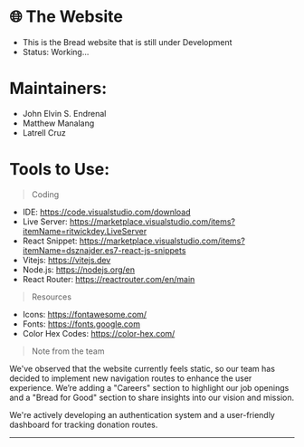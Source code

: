 # 🌐 The Website
- This is the Bread website that is still under Development
- Status: Working...

# Maintainers:
- John Elvin S. Endrenal
- Matthew Manalang
- Latrell Cruz

# Tools to Use: 

> Coding
- IDE: https://code.visualstudio.com/download
- Live Server: https://marketplace.visualstudio.com/items?itemName=ritwickdey.LiveServer
- React Snippet: https://marketplace.visualstudio.com/items?itemName=dsznajder.es7-react-js-snippets
- Vitejs: https://vitejs.dev
- Node.js: https://nodejs.org/en
- React Router: https://reactrouter.com/en/main

> Resources
- Icons: https://fontawesome.com/
- Fonts: https://fonts.google.com
- Color Hex Codes: https://color-hex.com/ 

> Note from the team

We've observed that the website currently feels static, so our team has decided to implement new navigation routes to enhance the user experience. We’re adding a "Careers" section to highlight our job openings and a "Bread for Good" section to share insights into our vision and mission. 

We're actively developing an authentication system and a user-friendly dashboard for tracking donation routes.

-----------------------------------------------------------------------------------------------------------------------------------------------------------

